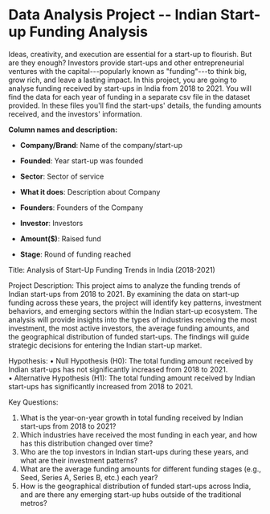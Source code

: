 # Data Analysis Project -- Indian Start-up Funding Analysis

Ideas, creativity, and execution are essential for a start-up to
flourish. But are they enough? Investors provide start-ups and other
entrepreneurial ventures with the capital---popularly known as
\"funding\"---to think big, grow rich, and leave a lasting impact. In
this project, you are going to analyse funding received by start-ups in
India from 2018 to 2021. You will find the data for each year of funding
in a separate csv file in the dataset provided. In these files you\'ll
find the start-ups' details, the funding amounts received, and the
investors\' information.

**Column names and description:**

- **Company/Brand**: Name of the company/start-up

- **Founded**: Year start-up was founded

- **Sector**: Sector of service

- **What it does**: Description about Company

- **Founders**: Founders of the Company

- **Investor**: Investors

- **Amount(\$)**: Raised fund

- **Stage**: Round of funding reached


Title: Analysis of Start-Up Funding Trends in India (2018-2021)

Project Description:
This project aims to analyze the funding trends of Indian start-ups from 2018 to 2021. By examining the data on start-up funding across these years, the project will identify key patterns, investment behaviors, and emerging sectors within the Indian start-up ecosystem. The analysis will provide insights into the types of industries receiving the most investment, the most active investors, the average funding amounts, and the geographical distribution of funded start-ups. The findings will guide strategic decisions for entering the Indian start-up market.

Hypothesis:
• Null Hypothesis (H0):
The total funding amount received by Indian start-ups has not significantly increased from 2018 to 2021.  
• Alternative Hypothesis (H1):
The total funding amount received by Indian start-ups has significantly increased from 2018 to 2021.

Key Questions:

1. What is the year-on-year growth in total funding received by Indian start-ups from 2018 to 2021?
2. Which industries have received the most funding in each year, and how has this distribution changed over time?
3. Who are the top investors in Indian start-ups during these years, and what are their investment patterns?
4. What are the average funding amounts for different funding stages (e.g., Seed, Series A, Series B, etc.) each year?
5. How is the geographical distribution of funded start-ups across India, and are there any emerging start-up hubs outside of the traditional metros?
